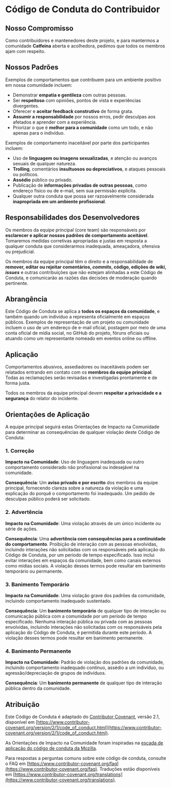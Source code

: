 # Código de Conduta do Contribuidor

## Nosso Compromisso

Como contribuidores e mantenedores deste projeto, e para mantermos a comunidade **Catfeina** aberta e acolhedora, pedimos que todos os membros ajam com respeito.

## Nossos Padrões

Exemplos de comportamentos que contribuem para um ambiente positivo em nossa comunidade incluem:

* Demonstrar **empatia e gentileza** com outras pessoas.
* Ser **respeitoso** com opiniões, pontos de vista e experiências divergentes.
* Oferecer e **aceitar feedback construtivo** de forma grata.
* **Assumir a responsabilidade** por nossos erros, pedir desculpas aos afetados e aprender com a experiência.
* Priorizar o que é **melhor para a comunidade** como um todo, e não apenas para o indivíduo.

Exemplos de comportamento inaceitável por parte dos participantes incluem:

* Uso de **linguagem ou imagens sexualizadas**, e atenção ou avanços sexuais de qualquer natureza.
* **Trolling**, comentários **insultuosos ou depreciativos**, e ataques pessoais ou políticos.
* **Assédio** público ou privado.
* Publicação de **informações privadas de outras pessoas**, como endereço físico ou de e-mail, sem sua permissão explícita.
* Qualquer outra conduta que possa ser razoavelmente considerada **inapropriada em um ambiente profissional**.

## Responsabilidades dos Desenvolvedores

Os membros da equipe principal (core team) são responsáveis por **esclarecer e aplicar nossos padrões de comportamento aceitável**. Tomaremos medidas corretivas apropriadas e justas em resposta a qualquer conduta que considerarmos inadequada, ameaçadora, ofensiva ou prejudicial.

Os membros da equipe principal têm o direito e a responsabilidade de **remover, editar ou rejeitar comentários, *commits*, código, edições de *wiki*, *issues*** e outras contribuições que não estejam alinhadas a este Código de Conduta, e comunicarão as razões das decisões de moderação quando pertinente.

## Abrangência

Este Código de Conduta se aplica a **todos os espaços da comunidade**, e também quando um indivíduo a representa oficialmente em espaços públicos. Exemplos de representação de um projeto ou comunidade incluem o uso de um endereço de e-mail oficial, postagem por meio de uma conta oficial de mídia social, no GitHub do projeto, fóruns oficiais ou atuando como um representante nomeado em eventos online ou offline.

## Aplicação

Comportamentos abusivos, assediadores ou inaceitáveis podem ser relatados entrando em contato com os **membros da equipe principal**. Todas as reclamações serão revisadas e investigadas prontamente e de forma justa.

Todos os membros da equipe principal devem **respeitar a privacidade e a segurança** do relator do incidente.

## Orientações de Aplicação

A equipe principal seguirá estas Orientações de Impacto na Comunidade para determinar as consequências de qualquer violação deste Código de Conduta:

### 1. Correção

**Impacto na Comunidade**: Uso de linguagem inadequada ou outro comportamento considerado não profissional ou indesejável na comunidade.

**Consequência**: Um **aviso privado e por escrito** dos membros da equipe principal, fornecendo clareza sobre a natureza da violação e uma explicação do porquê o comportamento foi inadequado. Um pedido de desculpas público poderá ser solicitado.

### 2. Advertência

**Impacto na Comunidade**: Uma violação através de um único incidente ou série de ações.

**Consequência**: Uma **advertência com consequências para a continuidade do comportamento**. Proibição de interação com as pessoas envolvidas, incluindo interações não solicitadas com os responsáveis pela aplicação do Código de Conduta, por um período de tempo especificado. Isso inclui evitar interações em espaços da comunidade, bem como canais externos como mídias sociais. A violação desses termos pode resultar em banimento temporário ou permanente.

### 3. Banimento Temporário

**Impacto na Comunidade**: Uma violação grave dos padrões da comunidade, incluindo comportamento inadequado sustentado.

**Consequência**: Um **banimento temporário** de qualquer tipo de interação ou comunicação pública com a comunidade por um período de tempo especificado. Nenhuma interação pública ou privada com as pessoas envolvidas, incluindo interações não solicitadas com os responsáveis pela aplicação do Código de Conduta, é permitida durante este período. A violação desses termos pode resultar em banimento permanente.

### 4. Banimento Permanente

**Impacto na Comunidade**: Padrão de violação dos padrões da comunidade, incluindo comportamento inadequado contínuo, assédio a um indivíduo, ou agressão/depreciação de grupos de indivíduos.

**Consequência**: Um **banimento permanente** de qualquer tipo de interação pública dentro da comunidade.

## Atribuição

Este Código de Conduta é adaptado do [Contributor Covenant](https://www.contributor-covenant.org/), versão 2.1, disponível em [https://www.contributor-covenant.org/version/2/1/code_of_conduct.html](https://www.contributor-covenant.org/version/2/1/code_of_conduct.html).

As Orientações de Impacto na Comunidade foram inspiradas na [escada de aplicação do código de conduta da Mozilla](https://github.com/mozilla/diversity).

Para respostas a perguntas comuns sobre este código de conduta, consulte o FAQ em [https://www.contributor-covenant.org/faq](https://www.contributor-covenant.org/faq). Traduções estão disponíveis em [https://www.contributor-covenant.org/translations](https://www.contributor-covenant.org/translations).
